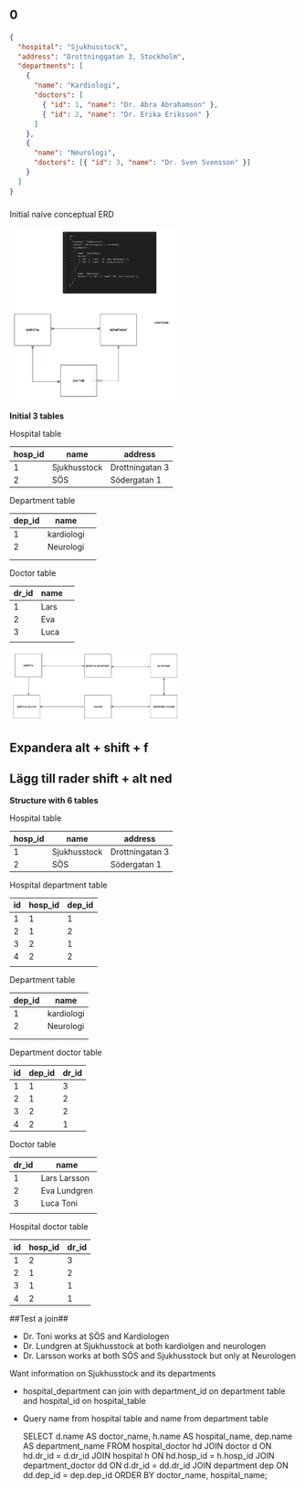 ## 0

```json
{
  "hospital": "Sjukhusstock",
  "address": "Drottninggatan 3, Stockholm",
  "departments": [
    {
      "name": "Kardiologi",
      "doctors": [
        { "id": 1, "name": "Dr. Abra Abrahamson" },
        { "id": 2, "name": "Dr. Erika Eriksson" }
      ]
    },
    {
      "name": "Neurologi",
      "doctors": [{ "id": 3, "name": "Dr. Sven Svensson" }]
    }
  ]
}
```

###

Initial naive conceptual ERD

<img SRC = " ../assets/picture1.png" width=300>

**Initial 3 tables**

Hospital table

| hosp_id | name         | address         |
| ------- | ------------ | --------------- |
| 1       | Sjukhusstock | Drottningatan 3 |
| 2       | SÖS          | Södergatan 1    |

Department table

| dep_id | name       |     |
| ------ | ---------- | --- |
| 1      | kardiologi |     |
| 2      | Neurologi  |     |
|        |            |     |
|        |            |     |

Doctor table

| dr_id | name |     |
| ----- | ---- | --- |
| 1     | Lars |     |
| 2     | Eva  |     |
| 3     | Luca |     |
|       |      |     |

<img SRC = " ../assets/picture2.png" width=300>

## Expandera alt + shift + f

## Lägg till rader shift + alt ned

**Structure with 6 tables**

Hospital table

| hosp_id | name         | address         |
| ------- | ------------ | --------------- |
| 1       | Sjukhusstock | Drottningatan 3 |
| 2       | SÖS          | Södergatan 1    |

Hospital department table

| id  | hosp_id | dep_id |
| --- | ------- | ------ |
| 1   | 1       | 1      |
| 2   | 1       | 2      |
| 3   | 2       | 1      |
| 4   | 2       | 2      |
|     |         |        |

Department table

| dep_id | name       |     
| ------ | ---------- | 
| 1      | kardiologi |     
| 2      | Neurologi  |     
|        |            |     
|        |            |     

Department doctor table

| id  | dep_id | dr_id |
| --- | ------ | ----- |
| 1   | 1      | 3     |
| 2   | 1      | 2     |
| 3   | 2      | 2     |
| 4   | 2      | 1     |

Doctor table

| dr_id | name         |     
| ----- | ------------ | 
| 1     | Lars Larsson |   
| 2     | Eva Lundgren |    
| 3     | Luca Toni    |    
|       |              |     

Hospital doctor table

| id  | hosp_id | dr_id |
| --- | ------- | ----- |
| 1   | 2       | 3     |
| 2   | 1       | 2     |
| 3   | 1       | 1     |
| 4   | 2       | 1     |

##Test a join##

- Dr. Toni works at SÖS and Kardiologen
- Dr. Lundgren at Sjukhusstock at both kardiolgen and neurologen
- Dr. Larsson works at both SÖS and Sjukhusstock but only at Neurologen

Want information on Sjukhusstock and its departments

- hospital_department can join with department_id on
  department table and hospital_id on hospital_table
- Query name from hospital table and name from department
  table

  SELECT 
    d.name AS doctor_name, 
    h.name AS hospital_name, 
    dep.name AS department_name
FROM hospital_doctor hd
JOIN doctor d ON hd.dr_id = d.dr_id
JOIN hospital h ON hd.hosp_id = h.hosp_id
JOIN department_doctor dd ON d.dr_id = dd.dr_id
JOIN department dep ON dd.dep_id = dep.dep_id
ORDER BY doctor_name, hospital_name;
